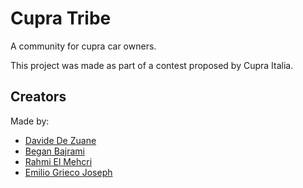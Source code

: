 # Cupra Tribe
A community for cupra car owners.

This project was made as part of a contest proposed by Cupra Italia.

## Creators
Made by:

- [Davide De Zuane](https://github.com/DavideDeZuane)
- [Began Bajrami](https://github.com/begbaj)
- [Rahmi El Mehcri](https://github.com/OT-Rax)
- [Emilio Grieco Joseph](https://github.com/emi-2205)
